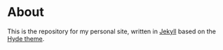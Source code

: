 # About

This is the repository for my personal site, written in [Jekyll](http://jekyllrb.com) based on the [Hyde theme](https://github.com/poole/hyde).
